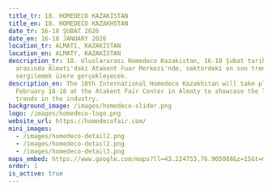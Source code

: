 ```yaml
---
title_tr: 18. HOMEDECO KAZAKİSTAN
title_en: 18. HOMEDECO KAZAKHSTAN
date_tr: 16-18 ŞUBAT 2026
date_en: 16-18 JANUARY 2026
location_tr: ALMATI, KAZAKİSTAN
location_en: ALMATY, KAZAKİSTAN
description_tr: 18. Uluslararası Homedeco Kazakistan, 16-18 Şubat tarihleri
  arasında Almatı'daki Atakent Fuar Merkezi'nde, sektördeki en son trendleri
  sergilemek üzere gerçekleşecek.
description_en: The 18th International Homedeco Kazakhstan will take place from
  February 16-18 at the Atakent Fair Center in Almaty to showcase the latest
  trends in the industry.
background_image: /images/homedeco-slider.png
logo: /images/homedeco-logo.png
website_url: https://homedecofair.com/
mini_images:
  - /images/homedeco-detail2.png
  - /images/homedeco-detail2.png
  - /images/homedeco-detail3.png
maps_embed: https://www.google.com/maps?ll=43.224753,76.905088&z=15&t=m&hl=tr&gl=TR&mapclient=embed&cid=1171282945439682506
order: 1
is_active: true
---
```

